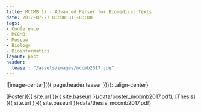 ```yaml
---
title: MCCMB'17 - Advanced Parser for Biomedical Texts
date: 2017-07-27 03:00:01 +03:00
tags:
- Conference
- MCCMB
- Moscow
- Biology
- Bioinformatics
layout: post
header:
  teaser: "/assets/images/mccmb2017.jpg"
---
```


![image-center]({{ page.header.teaser }}){: .align-center}

[Poster]({{ site.url }}{{ site.baseurl }}/data/poster_mccmb2017.pdf), [Thesis]({{ site.url }}{{ site.baseurl }}/data/thesis_mccmb2017.pdf)
